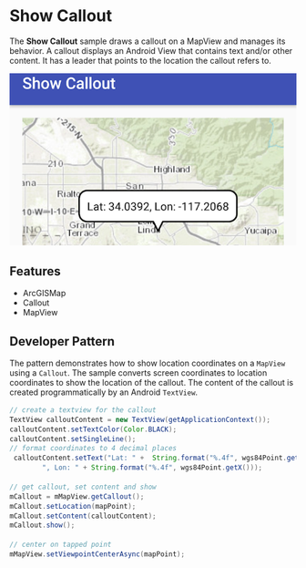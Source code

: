 # Show Callout

The **Show Callout** sample draws a callout on a MapView and manages its behavior. A callout displays an Android View that contains text and/or other content. It has a leader that points to the location the callout refers to. 

![Show Callout App](show-callout.png)

## Features

* ArcGISMap
* Callout
* MapView

## Developer Pattern

The pattern demonstrates how to show location coordinates on a `MapView` using a `Callout`.  The sample converts screen coordinates to location coordinates to show the location of the callout.  The content of the callout is created programmatically by an Android `TextView`.

```java
// create a textview for the callout
TextView calloutContent = new TextView(getApplicationContext());
calloutContent.setTextColor(Color.BLACK);
calloutContent.setSingleLine();
// format coordinates to 4 decimal places
 calloutContent.setText("Lat: " +  String.format("%.4f", wgs84Point.getY()) +
        ", Lon: " + String.format("%.4f", wgs84Point.getX()));

// get callout, set content and show
mCallout = mMapView.getCallout();
mCallout.setLocation(mapPoint);
mCallout.setContent(calloutContent);
mCallout.show();

// center on tapped point
mMapView.setViewpointCenterAsync(mapPoint);
```
